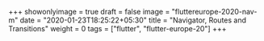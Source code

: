 +++
showonlyimage = true
draft = false
image = "fluttereurope-2020-nav-m"
date = "2020-01-23T18:25:22+05:30"
title = "Navigator, Routes and Transitions"
weight = 0
tags = ["flutter", "flutter-europe-20"]
+++


